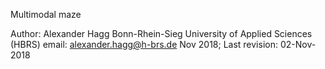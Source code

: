 Multimodal maze

Author: Alexander Hagg
Bonn-Rhein-Sieg University of Applied Sciences (HBRS)
email: alexander.hagg@h-brs.de
Nov 2018; Last revision: 02-Nov-2018
